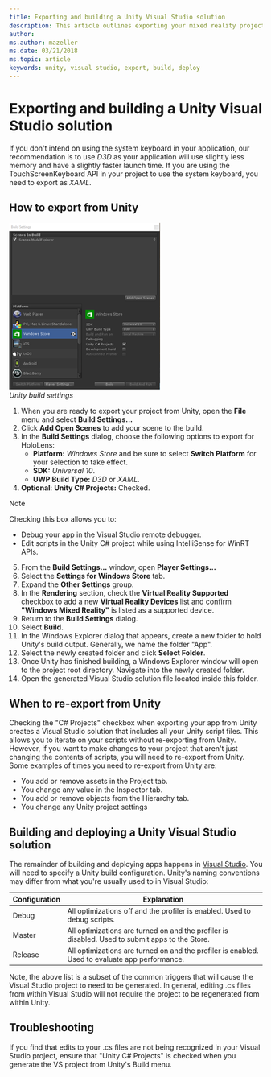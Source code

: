 ```yaml
---
title: Exporting and building a Unity Visual Studio solution
description: This article outlines exporting your mixed reality project from Unity so you can build and deploy in Visual Studio.
author: 
ms.author: mazeller
ms.date: 03/21/2018
ms.topic: article
keywords: unity, visual studio, export, build, deploy
---
```




# Exporting and building a Unity Visual Studio solution

If you don't intend on using the system keyboard in your application, our recommendation is to use *D3D* as your application will use slightly less memory and have a slightly faster launch time. If you are using the TouchScreenKeyboard API in your project to use the system keyboard, you need to export as *XAML*.

## How to export from Unity

![Unity build settings](images/unitybuildsettings-300px.png)<br>
*Unity build settings*

1. When you are ready to export your project from Unity, open the **File** menu and select **Build Settings...**
2. Click **Add Open Scenes** to add your scene to the build.
3. In the **Build Settings** dialog, choose the following options to export for HoloLens:
   * **Platform:** *Windows Store* and be sure to select **Switch Platform** for your selection to take effect.
   * **SDK:** *Universal 10*.
   * **UWP Build Type:** *D3D* or *XAML*.
4. **Optional**: **Unity C# Projects:** Checked.

>[!NOTE]
>Checking this box allows you to:
>* Debug your app in the Visual Studio remote debugger.
>* Edit scripts in the Unity C# project while using IntelliSense for WinRT APIs.

5. From the **Build Settings...** window, open **Player Settings...**
6. Select the **Settings for Windows Store** tab.
7. Expand the **Other Settings** group.
8. In the **Rendering** section, check the **Virtual Reality Supported** checkbox to add a new **Virtual Reality Devices** list and confirm **"Windows Mixed Reality"** is listed as a supported device.
9. Return to the **Build Settings** dialog.
10. Select **Build**.
11. In the Windows Explorer dialog that appears, create a new folder to hold Unity's build output. Generally, we name the folder "App".
12. Select the newly created folder and click **Select Folder**.
13. Once Unity has finished building, a Windows Explorer window will open to the project root directory. Navigate into the newly created folder.
14. Open the generated Visual Studio solution file located inside this folder.

## When to re-export from Unity

Checking the "C# Projects" checkbox when exporting your app from Unity creates a Visual Studio solution that includes all your Unity script files. This allows you to iterate on your scripts without re-exporting from Unity. However, if you want to make changes to your project that aren't just changing the contents of scripts, you will need to re-export from Unity. Some examples of times you need to re-export from Unity are:
* You add or remove assets in the Project tab.
* You change any value in the Inspector tab.
* You add or remove objects from the Hierarchy tab.
* You change any Unity project settings

## Building and deploying a Unity Visual Studio solution

The remainder of building and deploying apps happens in [Visual Studio](using-visual-studio.md). You will need to specify a Unity build configuration. Unity's naming conventions may differ from what you're usually used to in Visual Studio:

|  Configuration  |  Explanation | 
|----------|----------|
|  Debug  |  All optimizations off and the profiler is enabled. Used to debug scripts. | 
|  Master  |  All optimizations are turned on and the profiler is disabled. Used to submit apps to the Store. | 
|  Release  |  All optimizations are turned on and the profiler is enabled. Used to evaluate app performance. | 

Note, the above list is a subset of the common triggers that will cause the Visual Studio project to need to be generated. In general, editing .cs files from within Visual Studio will not require the project to be regenerated from within Unity.

## Troubleshooting

If you find that edits to your .cs files are not being recognized in your Visual Studio project, ensure that "Unity C# Projects" is checked when you generate the VS project from Unity's Build menu.
